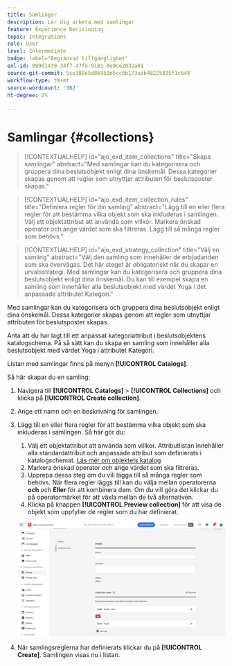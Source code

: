 ```yaml
---
title: Samlingar
description: Lär dig arbeta med samlingar
feature: Experience Decisioning
topic: Integrations
role: User
level: Intermediate
badge: label="Begränsad tillgänglighet"
exl-id: 099d1439-34f7-47fe-9181-0e9ce2032a01
source-git-commit: 5ce388e5d86950e5cc6b173aab48225825f1c648
workflow-type: tm+mt
source-wordcount: '362'
ht-degree: 2%

---
```


# Samlingar {#collections}

>[!CONTEXTUALHELP]
>id="ajo_exd_item_collections"
>title="Skapa samlingar"
>abstract="Med samlingar kan du kategorisera och gruppera dina beslutsobjekt enligt dina önskemål. Dessa kategorier skapas genom att regler som utnyttjar attributen för beslutsposter skapas."

>[!CONTEXTUALHELP]
>id="ajo_exd_item_collection_rules"
>title="Definiera regler för din samling"
>abstract="Lägg till en eller flera regler för att bestämma vilka objekt som ska inkluderas i samlingen. Välj ett objektattribut att använda som villkor. Markera önskad operator och ange värdet som ska filtreras. Lägg till så många regler som behövs."

>[!CONTEXTUALHELP]
>id="ajo_exd_strategy_collection"
>title="Välj en samling"
>abstract="Välj den samling som innehåller de erbjudanden som ska övervägas. Det här steget är obligatoriskt när du skapar en urvalsstrategi. Med samlingar kan du kategorisera och gruppera dina beslutsobjekt enligt dina önskemål. Du kan till exempel skapa en samling som innehåller alla beslutsobjekt med värdet Yoga i det anpassade attributet Kategori."

Med samlingar kan du kategorisera och gruppera dina beslutsobjekt enligt dina önskemål. Dessa kategorier skapas genom att regler som utnyttjar attributen för beslutsposter skapas.

Anta att du har lagt till ett anpassat kategoriattribut i beslutsobjektens katalogschema. På så sätt kan du skapa en samling som innehåller alla beslutsobjekt med värdet Yoga i attributet Kategori.

Listan med samlingar finns på menyn **[!UICONTROL  Catalogs]**.

Så här skapar du en samling:

1. Navigera till **[!UICONTROL  Catalogs]** > **[!UICONTROL Collections]** och klicka på **[!UICONTROL Create collection]**.
1. Ange ett namn och en beskrivning för samlingen.
1. Lägg till en eller flera regler för att bestämma vilka objekt som ska inkluderas i samlingen. Så här gör du:

   1. Välj ett objektattribut att använda som villkor. Attributlistan innehåller alla standardattribut och anpassade attribut som definierats i katalogschemat. [Läs mer om objektets katalog](catalogs.md)
   1. Markera önskad operator och ange värdet som ska filtreras.
   1. Upprepa dessa steg om du vill lägga till så många regler som behövs. När flera regler läggs till kan du välja mellan operatorerna **och** och **Eller** för att kombinera dem. Om du vill göra det klickar du på operatormärket för att växla mellan de två alternativen.
   1. Klicka på knappen **[!UICONTROL Preview collection]** för att visa de objekt som uppfyller de regler som du har definierat.

   ![](assets/collection-create.png)

1. När samlingsreglerna har definierats klickar du på **[!UICONTROL Create]**. Samlingen visas nu i listan.
